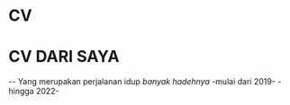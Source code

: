 # CV

CV DARI SAYA
==
--
Yang merupakan perjalanan idup
*banyak hadehnya*
-mulai dari 2019-
-hingga 2022-
